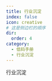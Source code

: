 ```yaml
---
title: 行业沉淀
index: false
icon: creative
# 这是侧边栏的顺序
dir:
  order: 4
category:
  - 低码手册
  - 行业沉淀
---
```


行业沉淀



